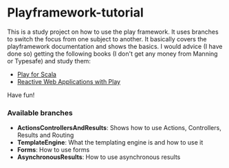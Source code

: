 Playframework-tutorial
======================
This is a study project on how to use the play framework. It uses branches to switch the focus from one subject to another.
It basically covers the playframework documentation and shows the basics. I would advice (I have done so) getting the following
books (I don't get any money from Manning or Typesafe) and study them:

* [Play for Scala](http://typesafe.com/resources/e-book/play-for-scala)
* [Reactive Web Applications with Play](http://info.typesafe.com/EBK-20XX-Reactive-Web-Applications-with-Play_L.html?lst=PPS&lsd=EBK-20XX-Reactive-Web-Applications-with-Play)

Have fun!

### Available branches
* __ActionsControllersAndResults__: Shows how to use Actions, Controllers, Results and Routing 
* __TemplateEngine__: What the templating engine is and how to use it 
* __Forms__: How to use forms
* __AsynchronousResults__: How to use asynchronous results